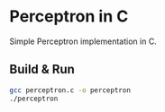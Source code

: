 # Perceptron in C

Simple Perceptron implementation in C.

## Build & Run
```bash
gcc perceptron.c -o perceptron
./perceptron
